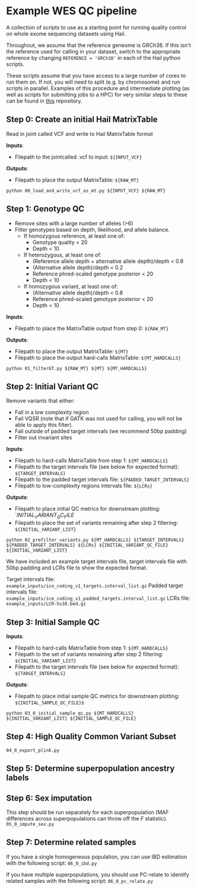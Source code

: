 # Example WES QC pipeline

A collection of scripts to use as a starting point for running quality control on whole exome sequencing datasets using Hail.

Throughout, we assume that the reference geneome is GRCh38. If this isn't the reference used for calling in your dataset, switch to the appropriate reference by changing `REFERENCE = 'GRCh38'` in each of the Hail python scripts.

These scripts assume that you have access to a large number of cores to run them on. If not, you will need to split (e.g. by chromosome) and run scripts in parallel. Examples of this procedure and intermediate plotting (as well as scripts for submitting jobs to a HPC) for very similar steps to these can be found in [this](https://github.com/astheeggeggs/SAIGE_gene_munging/tree/main/QC_scripts) repository.

## Step 0: Create an initial Hail MatrixTable
Read in joint called VCF and write to Hail MatrixTable format

__Inputs__: 
* Filepath to the jointcalled .vcf to input: `${INPUT_VCF}`

__Outputs__: 
* Filepath to place the output MatrixTable: `${RAW_MT}`

`python 00_load_and_write_vcf_as_mt.py ${INPUT_VCF} ${RAW_MT}`

## Step 1: Genotype QC
* Remove sites with a large number of alleles (>6)
* Filter genotypes based on depth, likelihood, and allele balance.
  * If homozygous reference, at least one of:
    * Genotype quality < 20
    * Depth < 10
  * If heterozygous, at least one of:
    * (Reference allele depth + alternative allele depth)/depth < 0.8
    * (Alternative allele depth)/depth < 0.2
    * Reference phred-scaled genotype posterior < 20
    * Depth < 10
  * If homozygous variant, at least one of:
    * (Alternative allele depth)/depth < 0.8
    * Reference phred-scaled genotype posterior < 20
    * Depth < 10

__Inputs__: 
* Filepath to place the MatrixTable output from step 0: `${RAW_MT}`

__Outputs__:
* Filepath to place the output MatrixTable: `${MT}`
* Filepath to place the output hard-calls MatrixTable: `${MT_HARDCALLS}`

`python 01_filterGT.py ${RAW_MT} ${MT} ${MT_HARDCALLS}`

## Step 2: Initial Variant QC

Remove variants that either:
* Fall in a low complexity region
* Fail VQSR (note that if GATK was not used for calling, you will not be able to apply this filter).
* Fall outside of padded target intervals (we recommend 50bp padding)
* Filter out invariant sites

__Inputs__: 
* Filepath to hard-calls MatrixTable from step 1: `${MT_HARDCALLS}`
* Filepath to the target intervals file (see below for expected format): `${TARGET_INTERVALS}`
* Filepath to the padded target intervals file: `${PADDED_TARGET_INTERVALS}`
* Filepath to low-complexity regions intervals file: `${LCRs}`

__Outputs__:
* Filepath to place initial QC metrics for downstream plotting: `${INITIAL_VARIANT_QC_FILE}$
* Filepath to place the set of variants remaining after step 2 filtering: `${INITIAL_VARIANT_LIST}`

`python 02_prefilter_variants.py ${MT_HARDCALLS} ${TARGET_INTERVALS} ${PADDED_TARGET_INTERVALS} ${LCRs} ${INITIAL_VARIANT_QC_FILE} ${INITIAL_VARIANT_LIST}`

We have included an example target intervals file, target intervals file with 50bp padding and LCRs file to show the expected format.

Target intervals file: `example_inputs/ice_coding_v1_targets.interval_list.gz`
Padded target intervals file: `example_inputs/ice_coding_v1_padded_targets.interval_list.gz`
LCRs file: `example_inputs/LCR-hs38.bed.gz`

## Step 3: Initial Sample QC

__Inputs__: 
* Filepath to hard-calls MatrixTable from step 1: `${MT_HARDCALLS}`
* Filepath to the set of variants remaining after step 2 filtering: `${INITIAL_VARIANT_LIST}`
* Filepath to the target intervals file (see below for expected format): `${TARGET_INTERVALS}`

__Outputs__:
* Filepath to place initial sample QC metrics for downstream plotting: `${INITIAL_SAMPLE_QC_FILE}$`

`python 03_0_initial_sample_qc.py ${MT_HARDCALLS} ${INITIAL_VARIANT_LIST} ${INITIAL_SAMPLE_QC_FILE}`

## Step 4: High Quality Common Variant Subset
`04_0_export_plink.py`

## Step 5: Determine superpopulation ancestry labels

## Step 6: Sex imputation
This step should be run separately for each superpopulation (MAF differences across superpopulations can throw off the $F$ statistic).
`05_0_impute_sex.py`

## Step 7: Determine related samples
If you have a single homogeneous population, you can use IBD estimation with the following script:
`06_0_ibd.py`

If you have multiple superpopulations, you should use PC-relate to identify related samples with the following script:
`06_0_pc_relate.py`
